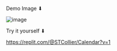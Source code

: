 Demo Image ⬇

![image](https://user-images.githubusercontent.com/81338469/169176169-24df682b-37cf-4960-b3f2-7159693e2877.png)

Try it yourself ⬇

https://replit.com/@STCollier/Calendar?v=1
